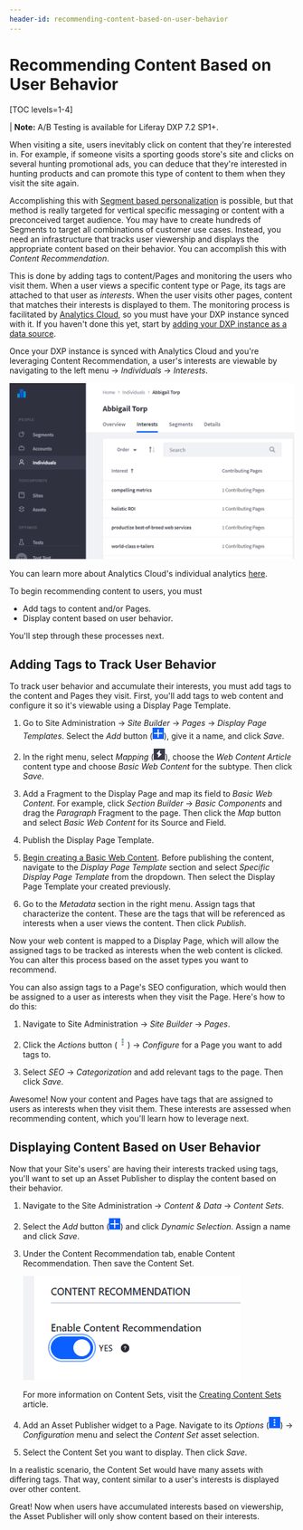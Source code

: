 ```yaml
---
header-id: recommending-content-based-on-user-behavior
---
```


# Recommending Content Based on User Behavior

[TOC levels=1-4]

| **Note:** A/B Testing is available for Liferay DXP 7.2 SP1+.

When visiting a site, users inevitably click on content that they're interested
in. For example, if someone visits a sporting goods store's site and clicks on
several hunting promotional ads, you can deduce that they're interested in
hunting products and can promote this type of content to them when they visit
the site again.

Accomplishing this with
[Segment based personalization](/docs/7-2/user/-/knowledge_base/u/creating-user-segments)
is possible, but that method is really targeted for vertical specific messaging
or content with a preconceived target audience. You may have to create hundreds
of Segments to target all combinations of customer use cases. Instead, you need
an infrastructure that tracks user viewership and displays the appropriate
content based on their behavior. You can accomplish this with *Content
Recommendation*.

This is done by adding tags to content/Pages and monitoring the users who visit
them. When a user views a specific content type or Page, its tags are attached
to that user as *interests*. When the user visits other pages, content that
matches their interests is displayed to them. The monitoring process is
facilitated by
[Analytics Cloud](https://help.liferay.com/hc/en-us/articles/360006608732-Generating-New-Business-Using-Analytics),
so you must have your DXP instance synced with it. If you haven't done this
yet, start by
[adding your DXP instance as a data source](https://help.liferay.com/hc/en-us/articles/360006653472-Adding-a-Liferay-DXP-Data-Source).

Once your DXP instance is synced with Analytics Cloud and you're leveraging
Content Recommendation, a user's interests are viewable by navigating to the
left menu &rarr; *Individuals* &rarr; *Interests*.

![Figure 1: A user's interests are stored and accessible from Analytics Cloud.](../../images-dxp/content-interests.png)

You can learn more about Analytics Cloud's individual analytics
[here](https://help.liferay.com/hc/en-us/articles/360006946171-Profiling-Individuals).

To begin recommending content to users, you must

- Add tags to content and/or Pages.
- Display content based on user behavior.

You'll step through these processes next.

## Adding Tags to Track User Behavior

To track user behavior and accumulate their interests, you must add tags to the
content and Pages they visit. First, you'll add tags to web content and
configure it so it's viewable using a Display Page Template.

1.  Go to Site Administration &rarr; *Site Builder* &rarr; *Pages* &rarr;
    *Display Page Templates*. Select the *Add* button
    (![Add](../../images-dxp/icon-add.png)), give it a name, and click *Save*.

2.  In the right menu, select *Mapping*
    (![Mapping](../../images-dxp/icon-mapping.png)), choose the *Web Content
    Article* content type and choose *Basic Web Content* for the subtype. Then
    click *Save*.

3.  Add a Fragment to the Display Page and map its field to *Basic Web Content*.
    For example, click *Section Builder* &rarr; *Basic Components* and drag the
    *Paragraph* Fragment to the page. Then click the *Map* button and select
    *Basic Web Content* for its Source and Field.

4.  Publish the Display Page Template.

5.  [Begin creating a Basic Web Content](/docs/7-2/user/-/knowledge_base/u/creating-web-content).
    Before publishing the content, navigate to the *Display Page Template*
    section and select *Specific Display Page Template* from the dropdown. Then
    select the Display Page Template your created previously.

6.  Go to the *Metadata* section in the right menu. Assign tags that
    characterize the content. These are the tags that will be referenced as
    interests when a user views the content. Then click *Publish*.

Now your web content is mapped to a Display Page, which will allow the assigned
tags to be tracked as interests when the web content is clicked. You can alter
this process based on the asset types you want to recommend.

You can also assign tags to a Page's SEO configuration, which would then be
assigned to a user as interests when they visit the Page. Here's how to do this:

1.  Navigate to Site Administration &rarr; *Site Builder* &rarr; *Pages*.

2.  Click the *Actions* button (![Actions](../../images-dxp/icon-actions.png))
    &rarr; *Configure* for a Page you want to add tags to.

3.  Select *SEO* &rarr; *Categorization* and add relevant tags to the page. Then
    click *Save*.

Awesome! Now your content and Pages have tags that are assigned to users as
interests when they visit them. These interests are assessed when recommending
content, which you'll learn how to leverage next.

## Displaying Content Based on User Behavior

Now that your Site's users' are having their interests tracked using tags,
you'll want to set up an Asset Publisher to display the content based on their
behavior.

1.  Navigate to the Site Administration &rarr; *Content & Data* &rarr; *Content
    Sets*.

2.  Select the *Add* button (![Add](../../images-dxp/icon-add.png)) and click
    *Dynamic Selection*. Assign a name and click *Save*.

3.  Under the Content Recommendation tab, enable Content Recommendation. Then
    save the Content Set.

    ![Figure 2: Enable Content Recommendation for your Content Set..](../../images-dxp/enable-content-recommendation.png)

    For more information on Content Sets, visit the
    [Creating Content Sets](/docs/7-2/user/-/knowledge_base/u/creating-content-sets)
    article.

4.  Add an Asset Publisher widget to a Page. Navigate to its *Options*
    (![Options](../../images-dxp/icon-app-options.png)) &rarr; *Configuration*
    menu and select the *Content Set* asset selection.
    
5.  Select the Content Set you want to display. Then click *Save*.

In a realistic scenario, the Content Set would have many assets with differing
tags. That way, content similar to a user's interests is displayed over other
content.

Great! Now when users have accumulated interests based on viewership, the Asset
Publisher will only show content based on their interests.
